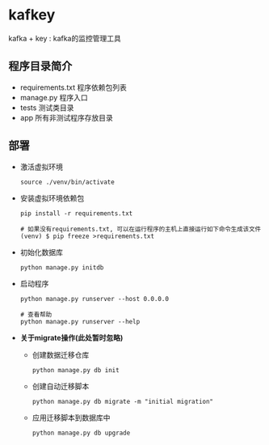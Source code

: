 # kafkey

kafka + key : kafka的监控管理工具


## 程序目录简介
* requirements.txt 程序依赖包列表
* manage.py 程序入口
* tests 测试类目录
* app 所有非测试程序存放目录


## 部署

* 激活虚拟环境

	```
	source ./venv/bin/activate
	```

* 安装虚拟环境依赖包

	```
	pip install -r requirements.txt
	
	# 如果没有requirements.txt, 可以在运行程序的主机上直接运行如下命令生成该文件
	(venv) $ pip freeze >requirements.txt
	```

* 初始化数据库

	```
	python manage.py initdb
	```

* 启动程序

	```
	python manage.py runserver --host 0.0.0.0
	
	# 查看帮助
	python manage.py runserver --help 
	```
	
* **关于migrate操作(此处暂时忽略)**

	* 创建数据迁移仓库


		```
		python manage.py db init
		```
	
	* 创建自动迁移脚本
	
		```
		python manage.py db migrate -m "initial migration"
		```
	
	* 应用迁移脚本到数据库中
	
		```
		python manage.py db upgrade
		```
     
   





